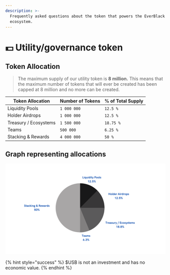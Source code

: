 ```yaml
---
description: >-
  Frequently asked questions about the token that powers the EverBlack
  ecosystem.
---
```


# 💵 Utility/governance token

## Token Allocation

> The maximum supply of our utility token is **8 million.** This means that the maximum number of tokens that will ever be created has been capped at 8 million and no more can be created.

| Token Allocation      | Number of Tokens | % of Total Supply |
| --------------------- | ---------------- | ----------------- |
| Liquidity Pools       | `1 000 000`      | `12.5 %`          |
| Holder Airdrops       | `1 000 000`      | `12.5 %`          |
| Treasury / Ecosystems | `1 500 000`      | `18.75 %`         |
| Teams                 | `500 000`        | `6.25 %`          |
| Stacking & Rewards    | `4 000 000`      | `50 %`            |

## Graph representing allocations

![](<../.gitbook/assets/État des flux de trésorerie Au 1er janvier 2025(2).png>)

{% hint style="success" %}
$USB is not an investment and has no economic value.​
{% endhint %}
